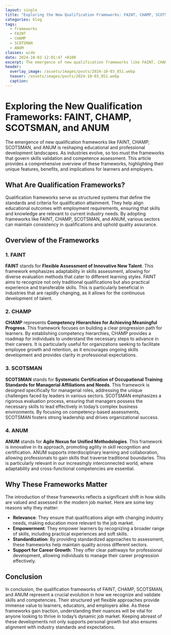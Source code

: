 ```yaml
---
layout: single
title: "Exploring the New Qualification Frameworks: FAINT, CHAMP, SCOTSMAN, and ANUM"
categories: blog
tags:
  - frameworks
  - FAINT
  - CHAMP
  - SCOTSMAN
  - ANUM
classes: wide
date: 2024-10-03 12:01:47 +0100
excerpt: The emergence of new qualification frameworks like FAINT, CHAMP, SCOTSMAN, and ANUM is reshaping educational and professional development landscapes. As ind...
header:
  overlay_image: /assets/images/posts/2024-10-03_851.webp
  teaser: /assets/images/posts/2024-10-03_851.webp
  caption: 
---
```

  
# Exploring the New Qualification Frameworks: FAINT, CHAMP, SCOTSMAN, and ANUM

The emergence of new qualification frameworks like FAINT, CHAMP, SCOTSMAN, and ANUM is reshaping educational and professional development landscapes. As industries evolve, so too must the frameworks that govern skills validation and competence assessment. This article provides a comprehensive overview of these frameworks, highlighting their unique features, benefits, and implications for learners and employers.

## What Are Qualification Frameworks?

Qualification frameworks serve as structured systems that define the standards and criteria for qualification attainment. They help align educational outcomes with employment requirements, ensuring that skills and knowledge are relevant to current industry needs. By adopting frameworks like FAINT, CHAMP, SCOTSMAN, and ANUM, various sectors can maintain consistency in qualifications and uphold quality assurance.

## Overview of the Frameworks

### 1. FAINT

**FAINT** stands for **Flexible Assessment of Innovative New Talent**. This framework emphasizes adaptability in skills assessment, allowing for diverse evaluation methods that cater to different learning styles. FAINT aims to recognize not only traditional qualifications but also practical experience and transferable skills. This is particularly beneficial in industries that are rapidly changing, as it allows for the continuous development of talent.

### 2. CHAMP

**CHAMP** represents **Competency Hierarchies for Achieving Meaningful Progress**. This framework focuses on building a clear progression path for learners. By establishing competency hierarchies, CHAMP provides a roadmap for individuals to understand the necessary steps to advance in their careers. It is particularly useful for organizations seeking to facilitate employee growth and retention, as it encourages ongoing skills development and provides clarity in professional expectations.

### 3. SCOTSMAN

**SCOTSMAN** stands for **Systematic Certification of Occupational Training Standards for Managerial Affiliations and Needs**. This framework is designed specifically for managerial roles, addressing the unique challenges faced by leaders in various sectors. SCOTSMAN emphasizes a rigorous evaluation process, ensuring that managers possess the necessary skills to lead effectively in today’s complex business environments. By focusing on competency-based assessments, SCOTSMAN fosters strong leadership and drives organizational success.

### 4. ANUM

**ANUM** stands for **Agile Nexus for Unified Methodologies**. This framework is innovative in its approach, promoting agility in skill recognition and certification. ANUM supports interdisciplinary learning and collaboration, allowing professionals to gain skills that traverse traditional boundaries. This is particularly relevant in our increasingly interconnected world, where adaptability and cross-functional competencies are essential.

## Why These Frameworks Matter

The introduction of these frameworks reflects a significant shift in how skills are valued and assessed in the modern job market. Here are some key reasons why they matter:

- **Relevance**: They ensure that qualifications align with changing industry needs, making education more relevant to the job market.
- **Empowerment**: They empower learners by recognizing a broader range of skills, including practical experiences and soft skills.
- **Standardization**: By providing standardized approaches to assessment, these frameworks help maintain quality across different sectors.
- **Support for Career Growth**: They offer clear pathways for professional development, allowing individuals to manage their career progression effectively.

## Conclusion

In conclusion, the qualification frameworks of FAINT, CHAMP, SCOTSMAN, and ANUM represent a crucial evolution in how we recognize and validate skills and competencies. Their structured yet flexible approaches provide immense value to learners, educators, and employers alike. As these frameworks gain traction, understanding their nuances will be vital for anyone looking to thrive in today’s dynamic job market. Keeping abreast of these developments not only supports personal growth but also ensures alignment with industry standards and expectations.
